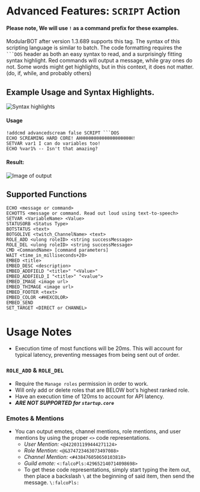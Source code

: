 # Advanced Features: `SCRIPT` Action
#### Please note, We will use `!` as a command prefix for these examples.
ModularBOT after version 1.3.689 supports this tag.
The syntax of this scripting language is similar to batch. The code formatting requires the ` ```DOS` header as both an easy syntax to read, and a surprisingly fitting syntax highlight. Red commands will output a message, while gray ones do not. Some words might get highlights, but in this context, it does not matter. (do, if, while, and probably others)

## Example Usage and Syntax Highlights.
![Syntax highlights](https://img.rms0.org/persist/gitimg/modu2.png)

#### Usage

```
!addcmd advancedscream false SCRIPT ```DOS
ECHO SCREAMING HARD CORE! AHHHHHHHHHHHHHHHHHHHH!
SETVAR var1 I can do variables too!
ECHO %var1% -- Isn't that amazing?
```
#### Result:

![Image of output](https://img.rms0.org/persist/gitimg/modu1.png)

## Supported Functions
```
ECHO <message or command>
ECHOTTS <message or command. Read out loud using text-to-speech>
SETVAR <VariableName> <Value>
STATUSORB <Status Type>
BOTSTATUS <text>
BOTGOLIVE <twitch_ChannelName> <text>
ROLE_ADD <ulong roleID> <string successMessage>
ROLE_DEL <ulong roleID> <string successMessage>
CMD <CommandName> [command parameters]
WAIT <time_in_milliseconds+20>
EMBED <title>
EMBED_DESC <description>
EMBED_ADDFIELD "<title>" "<Value>"
EMBED_ADDFIELD_I "<title>" "<value">
EMBED_IMAGE <image url>
EMBED_THIMAGE <image url>
EMBED_FOOTER <text>
EMBED_COLOR <#HEXCOLOR>
EMBED_SEND
SET_TARGET <DIRECT or CHANNEL>
```
  
# Usage Notes
* Execution time of most functions will be 20ms. This will account for typical latency, preventing messages from being sent out of order.
### `ROLE_ADD` & `ROLE_DEL`
* Require the `Manage roles` permission in order to work.
* Will only add or delete roles that are BELOW bot's highest ranked role.
* Have an execution time of 120ms to account for API latency.
* ***ARE NOT SUPPORTED for `startup.core`***
### Emotes & Mentions
* You can output emotes, channel mentions, role mentions, and user mentions by using the proper `<>` code representations.
   * *User Mention:* `<@422031199444271124>`
   * *Role Mention:* `<@&374723463073497088>`
   * *Channel Mention:* `<#438476050650103818>`
   * *Guild emote:* `<:falcoPls:429652140714098698>`
   * To get these code representations, simply start typing the item out, then place a backslash `\` at the beginning of said item, then send the message. `\:falcoPls:`
   
